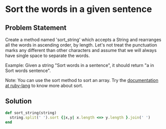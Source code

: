 # Sort the words in a given sentence

## Problem Statement

Create a method named 'sort_string' which accepts a String and rearranges all the words in ascending order, by length. Let's not treat the punctuation marks any different than other characters and assume that we will always have single space to separate the words.

Example: Given a string "Sort words in a sentence", it should return "a in Sort words sentence".

Note: You can use the sort method to sort an array. Try the [documentation at ruby-lang](http://www.ruby-doc.org/core-1.9.3/Array.html#method-i-sort) to know more about sort.

## Solution

```ruby
def sort_string(string)
  string.split(' ').sort {|x,y| x.length <=> y.length }.join(' ')
end
```